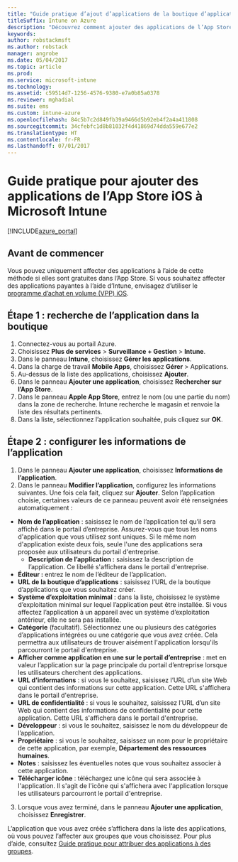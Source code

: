 ```yaml
---
title: "Guide pratique d’ajout d’applications de la boutique d’applications iOS à Intune"
titleSuffix: Intune on Azure
description: "Découvrez comment ajouter des applications de l’App Store iOS à Intune."
keywords: 
author: robstackmsft
ms.author: robstack
manager: angrobe
ms.date: 05/04/2017
ms.topic: article
ms.prod: 
ms.service: microsoft-intune
ms.technology: 
ms.assetid: c59514d7-1256-4576-9380-e7a0b85a0378
ms.reviewer: mghadial
ms.suite: ems
ms.custom: intune-azure
ms.openlocfilehash: 84c5b7c2d849fb39a9466d5b92eb4f2a4a411808
ms.sourcegitcommit: 34cfebfc1d8b81032f4d41869d74dda559e677e2
ms.translationtype: HT
ms.contentlocale: fr-FR
ms.lasthandoff: 07/01/2017
---
```

# <a name="how-to-add-ios-store-apps-to-microsoft-intune"></a>Guide pratique pour ajouter des applications de l’App Store iOS à Microsoft Intune

[!INCLUDE[azure_portal](./includes/azure_portal.md)]

## <a name="before-you-start"></a>Avant de commencer

Vous pouvez uniquement affecter des applications à l’aide de cette méthode si elles sont gratuites dans l’App Store. Si vous souhaitez affecter des applications payantes à l’aide d’Intune, envisagez d’utiliser le [programme d’achat en volume (VPP) iOS](vpp-apps-ios.md).


## <a name="step-1---search-for-the-app-in-the-store"></a>Étape 1 : recherche de l’application dans la boutique

1. Connectez-vous au portail Azure.
2. Choisissez **Plus de services** > **Surveillance + Gestion** > **Intune**.
3. Dans le panneau **Intune**, choisissez **Gérer les applications**.
4. Dans la charge de travail **Mobile Apps**, choisissez **Gérer** > Applications.
5. Au-dessus de la liste des applications, choisissez **Ajouter**.
6. Dans le panneau **Ajouter une application**, choisissez **Rechercher sur l’App Store**.
7. Dans le panneau **Apple App Store**, entrez le nom (ou une partie du nom) dans la zone de recherche. Intune recherche le magasin et renvoie la liste des résultats pertinents.
8. Dans la liste, sélectionnez l’application souhaitée, puis cliquez sur **OK**.

## <a name="step-2---configure-app-information"></a>Étape 2 : configurer les informations de l’application

1. Dans le panneau **Ajouter une application**, choisissez **Informations de l’application**.
2. Dans le panneau **Modifier l’application**, configurez les informations suivantes. Une fois cela fait, cliquez sur **Ajouter**. Selon l’application choisie, certaines valeurs de ce panneau peuvent avoir été renseignées automatiquement :
- **Nom de l’application** : saisissez le nom de l’application tel qu’il sera affiché dans le portail d’entreprise. Assurez-vous que tous les noms d'application que vous utilisez sont uniques. Si le même nom d'application existe deux fois, seule l'une des applications sera proposée aux utilisateurs du portail d'entreprise.
    - **Description de l’application :** saisissez la description de l’application. Ce libellé s'affichera dans le portail d'entreprise.
- **Éditeur :** entrez le nom de l’éditeur de l’application.
- **URL de la boutique d’applications** : saisissez l’URL de la boutique d’applications que vous souhaitez créer.
- **Système d’exploitation minimal** : dans la liste, choisissez le système d’exploitation minimal sur lequel l’application peut être installée. Si vous affectez l’application à un appareil avec un système d’exploitation antérieur, elle ne sera pas installée.
- **Catégorie** (facultatif). Sélectionnez une ou plusieurs des catégories d’applications intégrées ou une catégorie que vous avez créée. Cela permettra aux utilisateurs de trouver aisément l'application lorsqu'ils parcourront le portail d'entreprise.
- **Afficher comme application en une sur le portail d’entreprise** : met en valeur l’application sur la page principale du portail d’entreprise lorsque les utilisateurs cherchent des applications.
- **URL d’informations** : si vous le souhaitez, saisissez l’URL d’un site Web qui contient des informations sur cette application. Cette URL s'affichera dans le portail d'entreprise.
- **URL de confidentialité** : si vous le souhaitez, saisissez l’URL d’un site Web qui contient des informations de confidentialité pour cette application. Cette URL s'affichera dans le portail d'entreprise.
- **Développeur** : si vous le souhaitez, saisissez le nom du développeur de l’application.
- **Propriétaire** : si vous le souhaitez, saisissez un nom pour le propriétaire de cette application, par exemple, **Département des ressources humaines**.
- **Notes** : saisissez les éventuelles notes que vous souhaitez associer à cette application.
- **Télécharger icône** : téléchargez une icône qui sera associée à l'application. Il s'agit de l'icône qui s'affichera avec l'application lorsque les utilisateurs parcourront le portail d'entreprise.
3. Lorsque vous avez terminé, dans le panneau **Ajouter une application**, choisissez **Enregistrer**.

L’application que vous avez créée s’affichera dans la liste des applications, où vous pouvez l’affecter aux groupes que vous choisissez. Pour plus d’aide, consultez [Guide pratique pour attribuer des applications à des groupes](apps-deploy.md).
